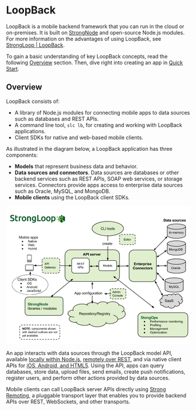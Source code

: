 <h1> LoopBack</h1>

LoopBack is a mobile backend framework that you can run in the cloud or on-premises.
It is built on [StrongNode](http://strongloop.com/strongloop-suite/strongnode/) and open-source Node.js modules. For more information on the advantages of using LoopBack, see [StrongLoop | LoopBack](http://strongloop.com/strongloop-suite/loopback/).

To gain a basic understanding of key LoopBack concepts, read the following [Overview](#overview) section.  Then, dive right into creating an app in [Quick Start](#quick-start).

## Overview

LoopBack consists of:

* A library of Node.js modules for connecting mobile apps to data sources such as databases and REST APIs.
* A command line tool, `slc lb`, for creating and working with LoopBack applications.
* Client SDKs for native and web-based mobile clients.

As illustrated in the diagram below, a LoopBack application has three components:

+ **Models** that represent business data and behavior.
+ **Data sources and connectors**.  Data sources are databases or other backend services such as REST APIs, SOAP web services, or storage services.   Connectors provide apps access to enterprise data sources such as Oracle, MySQL, and MongoDB.
+ **Mobile clients** using the LoopBack client SDKs.

<img src="./assets/loopback-architecture.png" width="600" alt="StrongLoop Architecture"></img>

An app interacts with data sources through the LoopBack model API, available
[locally within Node.js](#model), [remotely over REST](#rest-api), and via native client
APIs for [iOS, Android, and HTML5](#mobile-clients).  Using the API, apps can query databases, store data, upload files, send emails, create push notifications, register users, and perform other actions provided by data sources.

Mobile clients can call LoopBack server APIs directly using [Strong Remoting](/strong-remoting), a pluggable transport
layer that enables you to provide backend APIs over REST, WebSockets, and other transports.

